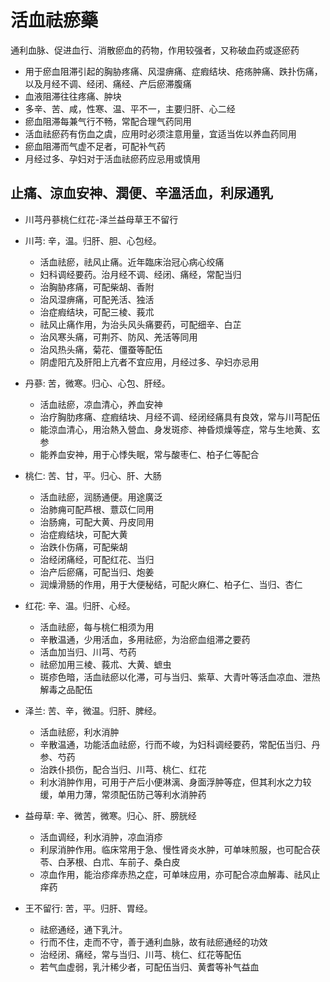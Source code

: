 # 活血祛瘀藥
通利血脉、促进血行、消散瘀血的药物，作用较强者，又称破血药或逐瘀药
- 用于瘀血阻滞引起的胸胁疼痛、风湿痹痛、症瘕结块、疮疡肿痛、跌扑伤痛，以及月经不调、经闭、痛经、产后瘀滞腹痛
- 血液阻滞往往疼痛、肿块
- 多辛、苦、咸，性寒、温、平不一，主要归肝、心二经
- 瘀血阻滞每兼气行不畅，常配合理气药同用
- 活血祛瘀药有伤血之虞，应用时必须注意用量，宜适当佐以养血药同用
- 瘀血阻滞而气虚不足者，可配补气药
- 月经过多、孕妇对于活血祛瘀药应忌用或慎用

## 止痛、涼血安神、潤便、辛溫活血，利尿通乳
- 川芎丹蔘桃仁红花-泽兰益母草王不留行

- 川芎: 辛，温。归肝、胆、心包经。
  - 活血祛瘀，祛风止痛。近年臨床治冠心病心绞痛
  - 妇科调经要药。治月经不调、经闭、痛经，常配当归
  - 治胸胁疼痛，可配柴胡、香附
  - 治风湿痹痛，可配羌活、独活
  - 治症瘕结块，可配三棱、莪朮
  - 祛风止痛作用，为治头风头痛要药，可配细辛、白芷
  - 治风寒头痛，可荆芥、防风、羌活等同用
  - 治风热头痛，菊花、僵蚕等配伍
  - 阴虚阳亢及肝阳上亢者不宜应用，月经过多、孕妇亦忌用
- 丹蔘: 苦，微寒。归心、心包、肝经。
  - 活血祛瘀，凉血清心，养血安神
  - 治疗胸肋疼痛、症瘕结块、月经不调、经闭经痛具有良效，常与川芎配伍
  - 能涼血清心，用治熱入營血、身发斑疹、神昏烦燥等症，常与生地黄、玄参
  - 能养血安神，用于心悸失眠，常与酸枣仁、柏子仁等配合
- 桃仁: 苦、甘，平。归心、肝、大肠
  - 活血祛瘀，润肠通便。用途廣泛
  - 治肺痈可配芦根、薏苡仁同用
  - 治肠痈，可配大黄、丹皮同用
  - 治症瘕结块，可配大黄
  - 治跌仆伤痛，可配柴胡
  - 治经闭痛经，可配红花、当归
  - 治产后瘀痛，可配当归、炮姜
  - 润燥滑肠的作用，用于大便秘结，可配火麻仁、柏子仁、当归、杏仁
- 红花: 辛、温。归肝、心经。
  - 活血祛瘀，每与桃仁相须为用
  - 辛散温通，少用活血，多用祛瘀，为治瘀血组滞之要药
  - 活血加当归、川芎、芍药
  - 祛瘀加用三棱、莪朮、大黄、蟅虫
  - 斑疹色暗，活血祛瘀以化滞，可与当归、紫草、大青叶等活血凉血、泄热解毒之品配伍
- 泽兰: 苦、辛，微温。归肝、脾经。
  - 活血祛瘀，利水消肿
  - 辛散温通，功能活血祛瘀，行而不峻，为妇科调经要药，常配伍当归、丹参、芍药
  - 治跌仆损伤，配合当归、川芎、桃仁、红花
  - 利水消肿作用，可用于产后小便淋漓、身面浮肿等症，但其利水之力较缓，单用力薄，常须配伍防己等利水消肿药
- 益母草: 辛、微苦，微寒。归心、肝、膀胱经
  - 活血调经，利水消肿，凉血消疹
  - 利尿消肿作用。临床常用于急、慢性肾炎水肿，可单味煎服，也可配合茯苓、白茅根、白朮、车前子、桑白皮
  - 凉血作用，能治疹痒赤热之症，可单味应用，亦可配合凉血解毒、祛风止痒药
- 王不留行: 苦，平。归肝、胃经。
  - 祛瘀通经，通下乳汁。
  - 行而不住，走而不守，善于通利血脉，故有祛瘀通经的功效
  - 治经闭、痛经，常与当归、川芎、桃仁、红花等配伍
  - 若气血虚弱，乳汁稀少者，可配伍当归、黄耆等补气益血